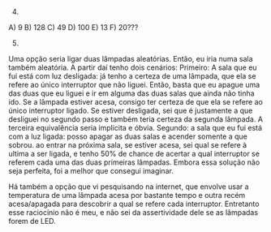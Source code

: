 4)
A) 9
B) 128
C) 49
D) 100
E) 13
F) 20???

5)
Uma opção seria ligar duas lâmpadas aleatórias. Então, eu iria numa sala também aleatória. A partir daí tenho dois cenários:
Primeiro: A sala que eu fui está com luz desligada: já tenho a certeza de uma lâmpada, que ela se refere ao único interruptor que não liguei. Então, basta que eu apague uma das duas que eu liguei e ir em alguma das duas salas que ainda não tinha ido. Se a lâmpada estiver acesa, consigo ter certeza de que ela se refere ao único interruptor ligado. Se estiver desligada, sei que é justamente a que desliguei no segundo passo e também teria certeza da segunda lâmpada. A terceira  equivalência seria implícita e óbvia.
Segundo: a sala que eu fui está com a luz ligada: posso apagar as duas salas e acender somente a que sobrou. ao entrar na próxima sala, se estiver acesa, sei qual se refere à ultima a ser ligada, e tenho 50% de chance de acertar a qual interruptor se referem cada uma  das duas primeiras lâmpadas. Embora essa solução não seja perfeita, foi a melhor que consegui imaginar.

Há também a opção que vi pesquisando na internet, que envolve usar a temperatura de uma lâmpada acesa por bastante tempo e outra recém acesa/apagada para descobrir a qual se refere cada interruptor. Entretanto esse raciocínio não é meu, e não sei da assertividade dele se as lâmpadas forem de LED.
